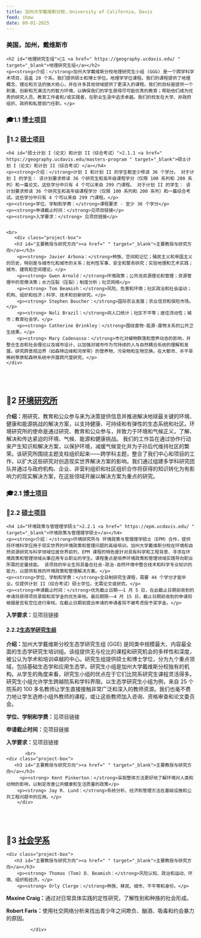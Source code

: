 ```yaml
---
title: 加州大学戴维斯分校，University of California, Davis
feed: show
date: 09-01-2025
---
```


<html lang="zh">
<head>
    <meta charset="UTF-8">
    <title> 加州大学戴维斯分校，University of California, Davis </title>
    <link rel="stylesheet" href="/assets/css/CSS.css">
</head>
<body>
    <h3>美国，加州，戴维斯市</h3>

 
    <h2 id="地理研究生组">🏫1 <a href=" https://geography.ucdavis.edu/ " target="_blank">地理研究生组</a></h2>
    <p><strong>介绍：</strong>加州大学戴维斯分校地理研究生小组 (GGG) 是一个跨学科学术项目，涵盖 20 个系。我们提供硕士和博士学位。地理学学位课程。我们的课程提供了地理概念、理论和方法的强大核心，并在许多其他领域提供了更深入的课程。我们的目标是提供一个刺激、创新和充满活力的智力环境，以确保我们的学生获得尽可能优秀的教育；帮助他们成为优秀的研究人员、教育工作者和/或实践者，在职业生涯中追求卓越。我们的校友在大学、非政府组织、政府和私营部门任职。</p>

<h3 id="博士项目">🎓1.1 <a href=" https://geography.ucdavis.edu/phd-program " target="_blank">博士项目</a></h3>

<h3 id="硕士项目"> 📖1.2 <a href=" " target="_blank">硕士项目</a></h3>

    <h4 id="硕士计划 I（论文）和计划 II（综合考试）">2.1.1 <a href=" https://geography.ucdavis.edu/masters-program " target="_blank">硕士计划 I（论文）和计划 II（综合考试）</a></h4>
    <p><strong>介绍：</strong>计划 I 和计划 II 的学生都至少修读 36 个学分。 对于计划 I 的学生： 该计划要求修读 36 个研究生和高年级课程学分（仅限 100 系列和 200 系列）和一篇论文。这些学分中只有 4 个可以来自 299 门课程。 对于计划 II 的学生： 该计划要求修读 36 个研究生和高年级课程学分（仅限 100 系列和 200 系列）和一篇综合考试。这些学分中只有 4 个可以来自 299 门课程。</p>
    <p><strong>学位、学制和学费：</strong>课程要求 - 至少 36 个学分</p>
    <p><strong>申请截止时间：</strong>见项目链接</p>
    <p><strong>入学要求：</strong> 见项目链接</p>

  
    <br>
       <div class="project-box">
       <h3 id="主要教授与研究方向"><a href=" " target="_blank">主要教授与研究方向</a></h3>
        <p><strong> Javier Arbona：</strong>种族、空间和记忆；殖民主义和帝国主义的历史，特别是与城市化和城市的关系；批判性军事、安全和警务研究；实验地理和艺术实践；城市、建筑和空间理论。</p>
        <p><strong> Gwen Arnold：</strong>环境政策；公共池资源理论和管理；资源管理中的官僚决策；水力压裂（压裂）；制度分析；社交网络</p>
        <p><strong> Tom Beamish：</strong>风险、危害和环境；社区政治和社会运动；机构、组织和经济；科学、技术和创新研究。</p>
        <p><strong> Stephen Boucher：</strong>国际农业发展；农业信贷和保险市场。</p>
        <p><strong> Noli Brazil：</strong>间人口统计；社区不平等；居住流动性；城市；教育社会学。</p>
        <p><strong> Catherine Brinkley：</strong>围绕食物-能源-废物关系的公共卫生结果。</p>
        <p><strong> Mary Cadenasso：</strong>市化对植物群落和营养动态的影响，并整合生态和社会理论以及城市设计，以加强对城市作为可持续的人与自然耦合系统的理解和发展。研究跨景观边界（如森林边缘和河岸带）的营养物、污染物和生物交换。在大都市、半干旱稀树草原和森林系统中开展跨尺度研究。</p>
    </div>
<br>
    <br>


  <h2 id="环境研究所">🏫2 <a href=" https://environment.ucdavis.edu/ " target="_blank">环境研究所</a></h2>
    <p><strong>介绍：</strong>用研究、教育和公众参与来为决策提供信息并推进解决地球最关键的环境、健康和能源挑战的解决方案，以支持健康、可持续和有弹性的生态系统和社区。环境研究所的使命是通过研究、教育和公众参与，并致力于环境和气候正义，了解、解决和传达紧迫的环境、气候、能源和健康挑战。 我们的工作旨在通过协作行动来产生知识和解决方案，以保护环境，减缓气候变化并为子孙后代维持社区的繁荣。该研究所围绕主题支柱组织起来——跨学科主题，整合了我们中心和项目的工作，以扩大这些研究对创造现实世界解决方案的影响。我们通过组建多学科研究团队并通过与政府机构、企业、非营利组织和社区组织合作将获得的知识转化为有影响力的现实解决方案，在这些领域开展以解决方案为重点的研究。</p>

<h3 id="博士项目">🎓2.1 <a href=" " target="_blank">博士项目</a></h3>

<h3 id="硕士项目"> 📖2.2 <a href=" " target="_blank">硕士项目</a></h3>

    <h4 id="环境政策与管理理学硕士">2.2.1 <a href=" https://epm.ucdavis.edu/ " target="_blank">环境政策与管理理学硕士</a></h4>
    <p><strong>介绍：</strong>环境研究所与 环境政策与管理理学硕士（EPM）合作，提供将环境科学应用于现实世界的环境政策和管理问题的高级培训。加州大学戴维斯分校在环境和自然资源研究与科学领域位居世界前列，EPM 课程的特色是针对具有科学和工程背景、寻求在环境政策和管理领域从事应用专业职业的学生。课程重点是培养环境政策和管理领域实践导向职业所需的定量技能。 该项目的毕业生将具备在社会-政治-自然环境中整合技术和科学专业知识的能力，以提供有效的环境政策和管理解决方案。</p>
    <p><strong>学位、学制和学费：</strong>全日制研究生课程，需要 44 个学分才能毕业。仅提供计划 II（综合考试）硕士学位。无需论文或研究。</p>
    <p><strong>申请截止时间：</strong>优先截止日期——1 月 5 日，在此截止日期前收到的申请将获得项目录取和奖学金的优先审核。最后期限——4 月 15 日，截止日期前收到的申请将根据是否有空位进行审核。在截止日期前提出申请的申请者将不被考虑授予奖学金。</p>
<p><strong>入学要求：</strong>见项目链接</p>

<h4 id="生态学研究生组">2.2.2<a href=" https://ecology.ucdavis.edu/ " target="_blank">生态学研究生组</a></h4>
    <p><strong>介绍：</strong>加州大学戴维斯分校生态学研究生组 (GGE) 是同类中规模最大、内容最全面的生态学研究生培训组。该组提供无与伦比的课程和研究机会的多样性和深度，被公认为学术和培训卓越的中心。研究生组提供硕士和博士学位，分为九个重点领域，包括基础生态学和应用生态学。研究生小组是加州大学戴维斯分校独有的机构。从学生的角度来看，研究生小组的优点在于它们比院系研究生课程灵活得多。研究生小组允许学生跨越院系和学科界限。以生态学研究生小组为例，来自 25 个院系的 100 多名教师让学生直接接触非常广泛和深入的教师资源。我们也毫不费力地让学生选修小组外教师的课程，或让这些教师加入咨询、资格审查和论文委员会。</p>
    <p><strong>学位、学制和学费：</strong>见项目链接</p>
    <p><strong>申请截止时间：</strong>见项目链接</p>
    <p><strong>入学要求：</strong>见项目链接</p>

   
           <br>
    <div class="project-box">
       <h3 id="主要教授与研究方向"><a href=" " target="_blank">主要教授与研究方向</a></h3>
         <p><strong> Kent Pinkerton：</strong>采取整体方法更好地了解环境对人类和动物的影响，以制定改善公共健康和生活质量的政策</p>
        <p><strong> Jay R. Lund：</strong>系统分析、经济和管理方法在基础设施和公共工程问题中的应用。</p>
        </div>
<br>
    <br>


  <h2 id="社会学系">🏫3 <a href=" https://sociology.ucdavis.edu/ " target="_blank">社会学系</a></h2>

    <div class="project-box">
       <h3 id="主要教授与研究方向"><a href=" " target="_blank">主要教授与研究方向</a></h3>
        <p><strong> Thomas (Tom) D. Beamish：</strong>风险认知、政治和运动、环境、组织和经济。</p>
        <p><strong> Orly Clerge：</strong>种族、移民、城市、不平等和身份。</p>
<p><strong> Maxine Craig：</strong>通过对日常具体实践的定性研究，了解性别和种族的社会形成。</p>
<p><strong> Robert Faris：</strong>使用社交网络分析来找出青少年之间欺负、酗酒、吸毒和约会暴力的原因。</p>

             </div>
<br>
    <br>


  </body>
</html>

